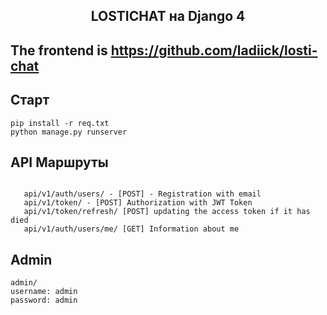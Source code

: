 <h2 align="center">LOSTICHAT на Django 4</h2>

###

## The frontend is https://github.com/ladiick/losti-chat
## Старт
    pip install -r req.txt
    python manage.py runserver

## API Маршруты

<code>
   api/v1/auth/users/ - [POST] - Registration with email
   api/v1/token/ - [POST] Authorization with JWT Token
   api/v1/token/refresh/ [POST] updating the access token if it has died
   api/v1/auth/users/me/ [GET] Information about me
</code>

   
    
## Admin

    admin/
    username: admin
    password: admin

    
    




